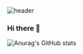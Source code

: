 ![header](https://capsule-render.vercel.app/api?type=waving&color=auto&height=300&section=header&text=Hi%20there,%20I'm%20Yuhui.&fontSize=60&animation=fadeIn&desc=Yuhui's%20Dev%20Blog&descSize=16&descAlign=70)

### Hi there 👋

![Anurag's GitHub stats](https://github-readme-stats.vercel.app/api?username=seoyh1104&show_icons=true&theme=radical)

<!--
**seoyh1104/seoyh1104** is a ✨ _special_ ✨ repository because its `README.md` (this file) appears on your GitHub profile.

Here are some ideas to get you started:

- 🔭 I’m currently working on ...
- 🌱 I’m currently learning ...
- 👯 I’m looking to collaborate on ...
- 🤔 I’m looking for help with ...
- 💬 Ask me about ...
- 📫 How to reach me: ...
- 😄 Pronouns: ...
- ⚡ Fun fact: ...
-->

